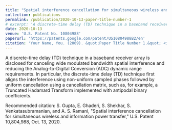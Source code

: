 ```yaml
---
title: "Spatial interference cancellation for simultaneous wireless and information power transfer"
collection: publications
permalink: /publication/2020-10-13-paper-title-number-1
# excerpt: 'A discrete-time delay (TD) technique in a baseband receiver array is disclosed for canceling wide modulated bandwidth spatial interference and reducing the Analog-to-Digital Conversion (ADC) dynamic range requirements. In particular, the discrete-time delay (TD) technique first aligns the interference using non-uniform sampled phases followed by uniform cancellation using a cancellation matrix, such as, for example, a Truncated Hadamard Transform implemented with antipodal binary coefficients.'
date: 2020-10-13
venue: 'U.S. Patent No. 10804988'
paperurl: 'https://patents.google.com/patent/US10804988B2/en'
citation: 'Your Name, You. (2009). &quot;Paper Title Number 1.&quot; <i>Journal 1</i>. 1(1).'
---
```

A discrete-time delay (TD) technique in a baseband receiver array is disclosed for canceling wide modulated bandwidth spatial interference and reducing the Analog-to-Digital Conversion (ADC) dynamic range requirements. In particular, the discrete-time delay (TD) technique first aligns the interference using non-uniform sampled phases followed by uniform cancellation using a cancellation matrix, such as, for example, a Truncated Hadamard Transform implemented with antipodal binary coefficients.

Recommended citation: S. Gupta, E. Ghaderi, S. Shekhar, S. Venkatasubramanian, and A. S. Ramani, "Spatial interference cancellation for simultaneous wireless and information power transfer," U.S. Patent 10,804,988, Oct. 13, 2020.
